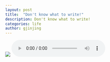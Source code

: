 ```yaml
---
layout: post
title:  "Don't know what to write!"
description: Don't know what to write!
categories: life
author: gjinjing
---
```


![]({{site.baseurl}}/images/lost-1.jpg)
<audio src="../music/crossaline.mp3" controls id="audio" controlsList="nodownload" ></audio>
